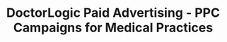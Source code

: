 ---
layout: components
title: DoctorLogic Paid Advertising - PPC Campaigns for Medical Practices
description: "Get in front of the right patients quickly with highly-targeted Paid Search Advertising campaigns."
meta_image: "/img/meta/social-reputation.jpg"
page_class:
- class: growth-accelerators
- class: paid-advertising
product: "growth accelerators"
permalink: "/products/growth-accelerators/paid-advertising"
hs_form_id: "75c57a13-9090-4db1-acd0-be51d1a76f7e"
back_page: "growth-accelerators"
page_sections:
- component: hero-2
  component_css: hero-2
  class: paid-advertising__hero
  tagline:
  - headline: "DoctorLogic Paid Advertising"
  headline: "Expand Your Digital Footprint"
  text: "Get in front of the right patients quickly with highly-targeted Paid Search Advertising campaigns. We produce 10X more keyword patterns than the competition to outperform other ads. Paired with a DoctorLogic website, it's a perfect fit to ensure your practice is visible on search engine result pages."
  btn:
- component: item-grid
  class: paid-advertising__item-grid--1
  component_css: item-grid
  headline: "Intelligent Campaign Management"
  text: " From initial setup and optimization to final alalysis, your search marketing campaign is managed by a team of healthcare marketing experts. We rely on human expertise alongside computer algorithms to manage successful campaigns based on your practice goals. Every campaign is regularly reviewed and optimized to ensure maximum ROI."
  btn:
  per-row-count: 3
  items:
  - class: paid-advertising__item--1
    img:
    - src: /img/products/growth-accelerators/paid-advertising/sync.svg
      alt: Always In Sync
    headline: "Always In Sync"
    text: "Campaigns sync directly with your website to ensure all are promoting the most up-to-date procedures and services."
  - class: paid-advertising__item--2
    img:
    - src: /img/products/growth-accelerators/paid-advertising/roi.svg
      alt: ROI Focused
    headline: "ROI Focused"
    text: "We're focused on the metrics that matter most to the practice, like conversions and new patients."
  - class: paid-advertising__item--3
    img:
    - src: /img/products/growth-accelerators/paid-advertising/targeted.svg
      alt: Precision Targeting
    headline: "Precision Targeting"
    text: "We maximize your budget by combining keyword and geo-targeting to precisely target prospective patients."
  - class: paid-advertising__item--4
    img:
    - src: /img/products/growth-accelerators/paid-advertising/keywords.svg
      alt: More Keywords
    headline: "More Keywords"
    text: "Our software generates on average 50,000 relevant, exact match, keyword combinations for every campaign."
  - class: paid-advertising__item--5
    img:
    - src: /img/products/growth-accelerators/paid-advertising/savings.svg
      alt: Cost Savings
    headline: "Cost Savings"
    text: "Triggering ads on exact match keywords allows us to efficiently spend ad budget only for the specific keywords that convert."
  - class: paid-advertising__item--6
    img:
    - src: /img/products/growth-accelerators/paid-advertising/conversions.svg
      alt: Higher Conversions
    headline: "Higher Conversions"
    text: "Campaign data is aggregated to improve quality score and deliver more conversions at a lower cost per acquisition."
- component: callout-headline
  component_css: callout-headline
  class: callout-headline__growth
  headline: "<span>65%</span> of all clicks made by users who intend to make a purchase go to paid ads."
  source: "Disruptive Advertising"
- component: feature-1
  component_css: feature
  class: paid-advertising__feature--1
  headline: "Certified Google Partner"
  text: "DoctorLogic is a certified Google Partner. This means we have consistently demonstrated AdWords skill and expertise. It also means we’re up to date on Google's best practices and products."
  img: /img/products/growth-accelerators/google-partner.jpg
  alt: "Certified Google Partner"
  img_alignment: Right
- component: text-component
  component_css: text-component
  class: paid-advertising__text-component
  headline:
  - headline: Ready to take your PPC Campaigns to the next level?
  text: "It’s easy. Contact us to get started with Paid Advertising today."
  btn:
  - btn-label: "Get a Demo"
    btn-link: "/get-a-demo"
---